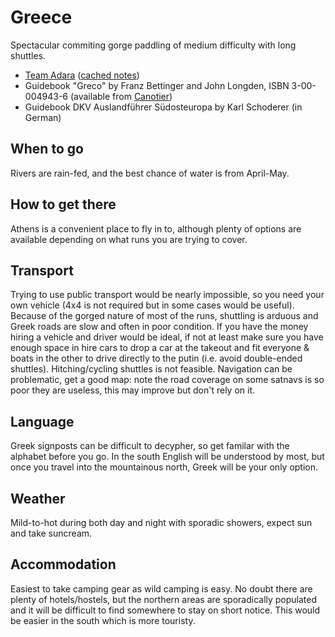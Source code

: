 Greece
======

Spectacular commiting gorge paddling of medium difficulty with long shuttles.

  * [Team Adara](http://teamadara.com) ([cached notes](./asset/greece/team-adara.pdf))
  * Guidebook "Greco" by Franz Bettinger and John Longden, ISBN 3-00-004943-6 (available from [Canotier](http://canotier.com))
  * Guidebook DKV Auslandführer Südosteuropa by Karl Schoderer (in German)
 

When to go
----------

Rivers are rain-fed, and the best chance of water is from April-May.

How to get there
----------------

Athens is a convenient place to fly in to, although plenty of options are available depending on what runs you are trying to cover.

Transport
---------

Trying to use public transport would be nearly impossible, so you need your own vehicle (4x4 is not required but in some cases would be useful). Because of the gorged nature of most of the runs, shuttling is arduous and Greek roads are slow and often in poor condition. If you have the money hiring a vehicle and driver would be ideal, if not at least make sure you have enough space in hire cars to drop a car at the takeout and fit everyone & boats in the other to drive directly to the putin (i.e. avoid double-ended shuttles). Hitching/cycling shuttles is not feasible. Navigation can be problematic, get a good map: note the road coverage on some satnavs is so poor they are useless, this may improve but don't rely on it.

Language
--------

Greek signposts can be difficult to decypher, so get familar with the alphabet before you go. In the south English will be understood by most, but once you travel into the mountainous north, Greek will be your only option.

Weather
-------

Mild-to-hot during both day and night with sporadic showers, expect sun and take suncream.

Accommodation
-------------

Easiest to take camping gear as wild camping is easy. No doubt there are plenty of hotels/hostels, but the northern areas are sporadically populated and it will be difficult to find somewhere to stay on short notice. This would be easier in the south which is more touristy.



